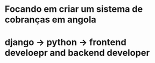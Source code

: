 # Focando em criar um sistema de cobranças em angola

# django -> python -> frontend develoepr and backend developer
